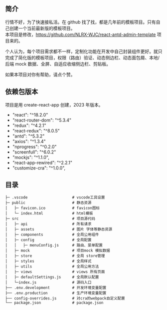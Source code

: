## 简介

行情不好，为了快速接私活。在 github 找了找，都是几年前的模板项目。只有自己创建一个当前最新版的模板项目。  
本项目是修改，<a href="https://github.com/NLRX-WJC/react-antd-admin-template">https://github.com/NLRX-WJC/react-antd-admin-template</a> 项目来的。

个人认为，每个项目需求都不一样，定制化功能在开发中自己封装组件更好。就只完成了简化版的模板项目，权限（路由）验证、动态侧边栏、动态面包屑、本地/后端 mock 数据、全屏、自适应收缩侧边栏、剪贴板。   

如果本项目对你有帮助，请点个赞。

## 依赖包版本

项目是用 create-react-app 创建，2023 年版本。

- "react": "^18.2.0"
- "react-router-dom": "^5.3.4"
- "redux": "^4.2.1"
- "react-redux": "^8.0.5"
- "antd": "^5.3.2"
- "axios": "^1.3.4"
- "nprogress": "^0.2.0"
- "screenfull": "^6.0.2"
- "mockjs": "^1.1.0",
- "react-app-rewired": "^2.2.1"
- "customize-cra": "^1.0.0",

## 目录

```
├─ .vscode                    # vscode工具设置
├─ public                     # 静态资源
│   ├─ favicon.ico            # favicon图标
│   └─ index.html             # html模板
├─ src                        # 项目源代码
│   ├─ api                    # 所有请求
│   ├─ assets                 # 图片 字体等静态资源
│   ├─ components             # 全局公用组件
│   ├─ config                 # 全局配置
│   │   ├─ menuConfig.js      # 路由、菜单配置
│   ├─ mock                   # 项目mock 模拟数据
│   ├─ store                  # 全局 store管理
│   ├─ styles                 # 全局样式
│   ├─ utils                  # 全局公用方法
│   ├─ views                  # views 所有页面
│   ├─ defaultSettings.js     # 全局默认配置
│   └─index.js                # 源码入口
├── .env.development          # 开发环境变量配置
├── .env.production           # 生产环境变量配置
├── config-overrides.js       # 对cra的webpack自定义配置
└── package.json              # package.json
```
